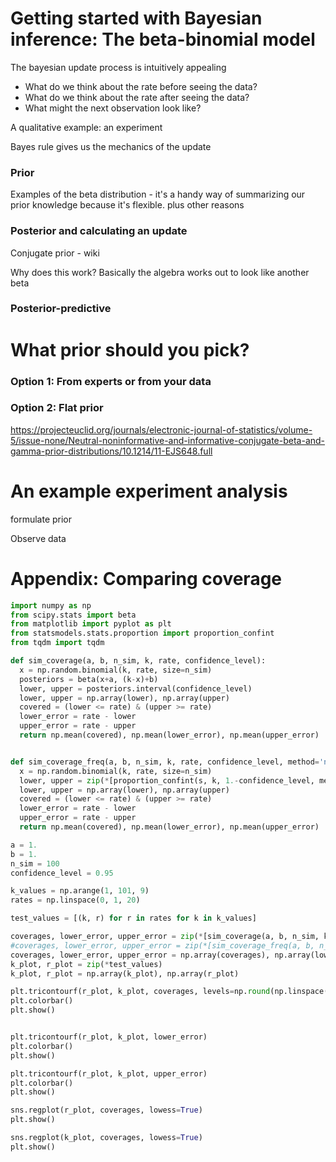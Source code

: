 # Getting started with Bayesian inference: The beta-binomial model

The bayesian update process is intuitively appealing

* What do we think about the rate before seeing the data?
* What do we think about the rate after seeing the data?
* What might the next observation look like?

A qualitative example: an experiment

Bayes rule gives us the mechanics of the update

### Prior

Examples of the beta distribution - it's a handy way of summarizing our prior knowledge because it's flexible. plus other reasons

### Posterior and calculating an update

Conjugate prior - wiki

Why does this work? Basically the algebra works out to look like another beta

### Posterior-predictive

# What prior should you pick?

### Option 1: From experts or from your data

### Option 2: Flat prior

https://projecteuclid.org/journals/electronic-journal-of-statistics/volume-5/issue-none/Neutral-noninformative-and-informative-conjugate-beta-and-gamma-prior-distributions/10.1214/11-EJS648.full

# An example experiment analysis

formulate prior

Observe data

# Appendix: Comparing coverage

```python
import numpy as np
from scipy.stats import beta
from matplotlib import pyplot as plt
from statsmodels.stats.proportion import proportion_confint
from tqdm import tqdm

def sim_coverage(a, b, n_sim, k, rate, confidence_level):
  x = np.random.binomial(k, rate, size=n_sim)
  posteriors = beta(x+a, (k-x)+b)
  lower, upper = posteriors.interval(confidence_level)
  lower, upper = np.array(lower), np.array(upper)
  covered = (lower <= rate) & (upper >= rate)
  lower_error = rate - lower
  upper_error = rate - upper
  return np.mean(covered), np.mean(lower_error), np.mean(upper_error)


def sim_coverage_freq(a, b, n_sim, k, rate, confidence_level, method='normal'):
  x = np.random.binomial(k, rate, size=n_sim)
  lower, upper = zip(*[proportion_confint(s, k, 1.-confidence_level, method=method) for s in x])
  lower, upper = np.array(lower), np.array(upper)
  covered = (lower <= rate) & (upper >= rate)
  lower_error = rate - lower
  upper_error = rate - upper
  return np.mean(covered), np.mean(lower_error), np.mean(upper_error)

a = 1.
b = 1.
n_sim = 100
confidence_level = 0.95

k_values = np.arange(1, 101, 9)
rates = np.linspace(0, 1, 20)

test_values = [(k, r) for r in rates for k in k_values]

coverages, lower_error, upper_error = zip(*[sim_coverage(a, b, n_sim, k, r, confidence_level) for k, r in tqdm(test_values)])
#coverages, lower_error, upper_error = zip(*[sim_coverage_freq(a, b, n_sim, k, r, confidence_level, method='agresti_coull') for k, r in tqdm(test_values)])
coverages, lower_error, upper_error = np.array(coverages), np.array(lower_error), np.array(upper_error)
k_plot, r_plot = zip(*test_values)
k_plot, r_plot = np.array(k_plot), np.array(r_plot)

plt.tricontourf(r_plot, k_plot, coverages, levels=np.round(np.linspace(0, 1, 20), 2))
plt.colorbar()
plt.show()


plt.tricontourf(r_plot, k_plot, lower_error)
plt.colorbar()
plt.show()

plt.tricontourf(r_plot, k_plot, upper_error)
plt.colorbar()
plt.show()

sns.regplot(r_plot, coverages, lowess=True)
plt.show()

sns.regplot(k_plot, coverages, lowess=True)
plt.show()
```
